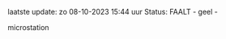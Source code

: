 laatste update: 
zo 08-10-2023 15:44   uur 
Status: FAALT - geel - 
<div class="service Y">microstation</div>